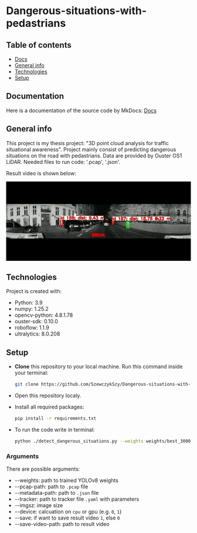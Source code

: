 # Dangerous-situations-with-pedastrians

## Table of contents
* [Docs](#documentation)
* [General info](#general-info)
* [Technologies](#technologies)
* [Setup](#setup)

## Documentation
Here is a documentation of the source code by MkDocs: [Docs](https://szewczykszy.github.io/Dangerous-situations-with-pedastrians/)

## General info
This project is my thesis project: "3D point cloud analysis for traffic situational awareness". Project mainly consist of predicting dangerous situations on the road with pedastrians. Data are provided by Ouster OS1 LiDAR. Needed files to run code: '.pcap', '.json'.

Result video is shown below:

<p align="center">
  <img src="results_mp4/wynik.gif" alt="animated" />
</p>
	
## Technologies
Project is created with:
* Python: 3.9
* numpy: 1.25.2
* opencv-python: 4.8.1.78
* ouster-sdk: 0.10.0
* roboflow: 1.1.9
* ultralytics: 8.0.208
	
## Setup
- **Clone** this repository to your local machine. Run this command inside your terminal:

    ```bash
    git clone https://github.com/SzewczykSzy/Dangerous-situations-with-pedastrians.git
    ```
- Open this repository localy.

- Install all required packages:
  ```bash
  pip install -r requirements.txt
  ```

- To run the code write in terminal:
	```bash
 	python ./detect_dangerous_situations.py --weights weights/best_3000_s_100.pt --pcap-path ../PATH_TO_PCAP_FILE/sample.pcap --metadata-path ../PATH_TO_JSON_FILE/sample.json --tracker ./trackers/bytetrack.yaml --imgsz 1024 --device cpu --save=0 --save-video-path C:/PATH_TO_REPOSITORY/Dangerous-situations-with-pedastrians/results_mp4/result.mp4    
 	```
### Arguments
There are possible arguments:
* --weights: path to trained YOLOv8 weights
* --pcap-path: path to `.pcap` file
* --metadata-path: path to `.json` file
* --tracker: path to tracker file `.yaml` with parameters
* --imgsz: image size
* --device: calcuation on `cpu` or gpu (e.g. `0`, `1`)
* --save: if want to save result video `1`, else `0`
* --save-video-path: path to result video
